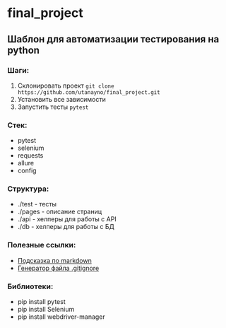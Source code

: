 # final_project

## Шаблон для автоматизации тестирования на python

### Шаги:
1. Склонировать проект `git clone https://github.com/utanayno/final_project.git`
2. Установить все зависимости
3. Запустить тесты `pytest`

### Стек:
- pytest
- selenium
- requests
- allure
- config

### Структура:
- ./test - тесты
- ./pages - описание страниц
- ./api - хелперы для работы с API
- ./db - хелперы для работы с БД

### Полезные ссылки:
- [Подсказка по markdown](https://www.markdownguide.org/)
- [Генератор файла .gitignore](https://www.toptal.com/developers/gitignore/)

### Библиотеки:
- pip install pytest
- pip install Selenium
- pip install webdriver-manager